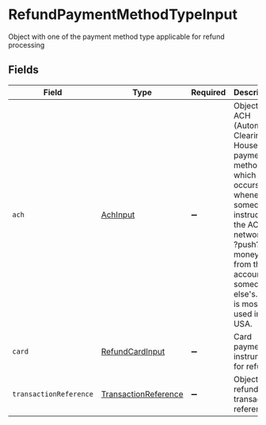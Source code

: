 # RefundPaymentMethodTypeInput

Object with one of the payment method type applicable for refund processing


## Fields

| Field                                                                                                                                                                                              | Type                                                                                                                                                                                               | Required                                                                                                                                                                                           | Description                                                                                                                                                                                        |
| -------------------------------------------------------------------------------------------------------------------------------------------------------------------------------------------------- | -------------------------------------------------------------------------------------------------------------------------------------------------------------------------------------------------- | -------------------------------------------------------------------------------------------------------------------------------------------------------------------------------------------------- | -------------------------------------------------------------------------------------------------------------------------------------------------------------------------------------------------- |
| `ach`                                                                                                                                                                                              | [AchInput](../../models/shared/achinput.md)                                                                                                                                                        | :heavy_minus_sign:                                                                                                                                                                                 | Object for ACH (Automated Clearing House) payment method which occurs whenever someone instructs the ACH network to ?push? money from their account to someone else's. This is mostly used in USA. |
| `card`                                                                                                                                                                                             | [RefundCardInput](../../models/shared/refundcardinput.md)                                                                                                                                          | :heavy_minus_sign:                                                                                                                                                                                 | Card payment instrument for refund                                                                                                                                                                 |
| `transactionReference`                                                                                                                                                                             | [TransactionReference](../../models/shared/transactionreference.md)                                                                                                                                | :heavy_minus_sign:                                                                                                                                                                                 | Object for refund transaction reference                                                                                                                                                            |